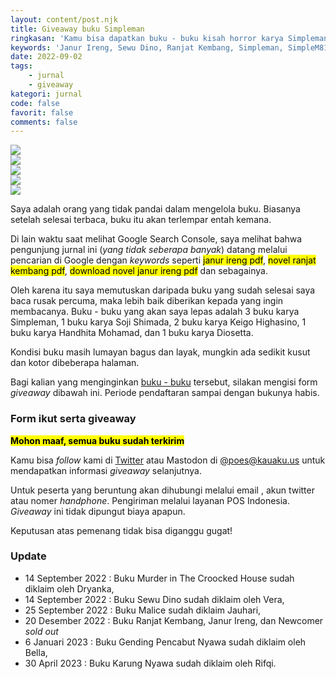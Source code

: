 ```yaml
---
layout: content/post.njk
title: Giveaway buku Simpleman
ringkasan: 'Kamu bisa dapatkan buku - buku kisah horror karya Simpleman dengan gratis disini.'
keywords: 'Janur Ireng, Sewu Dino, Ranjat Kembang, Simpleman, SimpleM81378523, Horor, Santet, Trah Pitu, KKN Desa Penari, Kuncoro, Sabdo, Atmojo, pdf, buku, gratis, giveaway'
date: 2022-09-02
tags:
    - jurnal
    - giveaway
kategori: jurnal
code: false
favorit: false
comments: false
---
```


 <div id="allbox">
        <div id="boxsatu"><img class="coverX" src="https://ik.imagekit.io/hjse9uhdjqd/tr:n-cover/buku/sewuDino_lV8ZEwbP7.jpg" /></div>
        <div id="boxdua"><img class="coverX" src="https://ik.imagekit.io/hjse9uhdjqd/tr:n-cover/buku/janurIreng_aSww35pkIg4.jpg" /></div>
        <div id="boxtiga"><img class="coverX" src="https://ik.imagekit.io/hjse9uhdjqd/tr:n-cover/buku/ranjat-kembang_EQYxzyfUuZx.jpg" /></div>
        <div id="boxempat"><img class="coverX" src="https://ik.imagekit.io/hjse9uhdjqd/tr:n-cover/buku/karungNyawa_5-MZyq9Lp.jpg" /></div>
        <div id="boxlima"><img class="coverX" src="https://ik.imagekit.io/hjse9uhdjqd/tr:n-cover/buku/Gending_Pencabut_Nyawa_1kcaLNm3cS.jpg" /></div>
 </div>

Saya adalah orang yang tidak pandai dalam mengelola buku. Biasanya setelah selesai terbaca, buku itu akan terlempar entah kemana.

Di lain waktu saat melihat Google Search Console, saya melihat bahwa pengunjung jurnal ini (*yang tidak seberapa banyak*) datang melalui pencarian di Google dengan *keywords* seperti <mark>janur ireng pdf</mark>, <mark>novel  ranjat kembang pdf</mark>, <mark>download novel janur ireng pdf</mark> dan sebagainya.

Oleh karena itu saya memutuskan daripada buku yang sudah selesai saya baca rusak percuma, maka lebih baik diberikan kepada yang ingin membacanya. Buku - buku yang akan saya lepas adalah 3 buku karya Simpleman, 1 buku karya Soji Shimada, 2 buku karya Keigo Highasino, 1 buku karya Handhita Mohamad, dan 1 buku karya Diosetta.

Kondisi buku masih lumayan bagus dan layak, mungkin ada sedikit kusut dan kotor dibeberapa halaman.

Bagi kalian yang menginginkan [buku - buku](/baca) tersebut, silakan mengisi form *giveaway* dibawah ini. Periode pendaftaran sampai dengan bukunya habis.

### Form ikut serta giveaway
<!--
 <div class="formGet">
 <form class="getForm" accept-charset="UTF-8" action="https://getform.io/f/2662bfe2-dc8e-4758-968b-83c72161f407" method="POST" enctype="multipart/form-data" target="_blank">
    <label>Nama: </label>
    <input type="text" name="name" placeholder="Namamu">
    <label>Email: </label>
    <input type="email" name="email" placeholder="Emailmu">
    <label>Twitter atau No Whatsapp (<small>jika ada</small>): </label>
    <p class="sidenote small">Jika kamu memilih untuk menuliskan nomer telepon, jangan khawatir nomer telepon itu akan aman. Tidak akan dipergunakan untuk kegiatan melanggar hukum dan privasi.</p>
    <input type="text" name="twitter" placeholder="@twitter atau 08XXXXXXXX">
    <label>Buku yg diinginkan: </label>
    <p class="sidenote small">Silakan kunjungi <a href="/baca">halaman baca</a> untuk melihat cover bukunya</p>
    <select class="sbuku" name="buku">
        <option value="sold out">Mohon maaf semua buku sudah terkirim</option>
    </select>
    <label>Alasan kenapa kamu yang harus dikirim:</label>
    <textarea name="alasan" rows="6"></textarea>
    <button type="submit">Kirim</button>
 </form>
 </div>
-->

**<mark>Mohon maaf, semua buku sudah terkirim</mark>**

Kamu bisa *follow* kami di <a href="https://twitter.com/kuspoes">Twitter</a> atau Mastodon di <a href="https://kauaku.us/@poes">@poes@kauaku.us</a> untuk mendapatkan informasi *giveaway* selanjutnya.


 <p class="sidenote">Untuk peserta yang beruntung akan dihubungi melalui email , akun twitter atau nomer <i>handphone</i>. Pengiriman melalui layanan POS Indonesia. <i>Giveaway</i> ini tidak dipungut biaya apapun.</p>

<p class="sidenote">Keputusan atas pemenang tidak bisa diganggu gugat!</p>

### Update

 - 14 September 2022 : Buku Murder in The Croocked House sudah diklaim oleh Dryanka,
 - 14 September 2022 : Buku Sewu Dino sudah diklaim oleh Vera,
 - 25 September 2022 : Buku Malice sudah diklaim Jauhari,
 - 20 Desember 2022 : Buku Ranjat Kembang, Janur Ireng, dan Newcomer <i>sold out</i>
 - 6 Januari 2023 : Buku Gending Pencabut Nyawa sudah diklaim oleh Bella,
 - 30 April 2023 : Buku Karung Nyawa sudah diklaim oleh Rifqi.


&nbsp;
